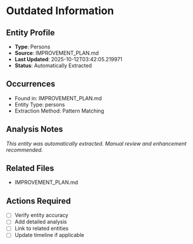 # Outdated Information

## Entity Profile
- **Type**: Persons
- **Source**: IMPROVEMENT_PLAN.md
- **Last Updated**: 2025-10-12T03:42:05.219971
- **Status**: Automatically Extracted

## Occurrences
- Found in: IMPROVEMENT_PLAN.md
- Entity Type: persons
- Extraction Method: Pattern Matching

## Analysis Notes
*This entity was automatically extracted. Manual review and enhancement recommended.*

## Related Files
- IMPROVEMENT_PLAN.md

## Actions Required
- [ ] Verify entity accuracy
- [ ] Add detailed analysis
- [ ] Link to related entities
- [ ] Update timeline if applicable
